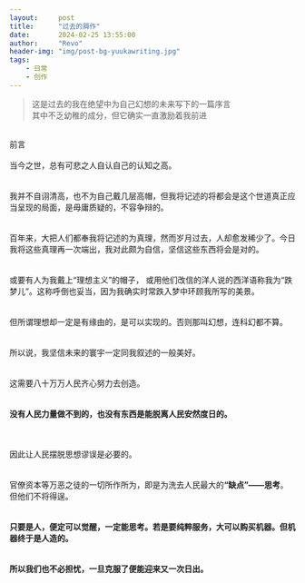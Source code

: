 ```yaml
---
layout:     post
title:      "过去的屑作"
date:       2024-02-25 13:55:00
author:     "Revo"
header-img: "img/post-bg-yuukawriting.jpg"
tags:
    - 日常
    - 创作
---
```


<div>
    <blockquote>这是过去的我在绝望中为自己幻想的未来写下的一篇序言<br>其中不乏幼稚的成分，但它确实一直激励着我前进</blockquote>
    <br>前言
    <br>
    <br>当今之世，总有可悲之人自认自己的认知之高。
    <br>
    <br>
    <br>我并不自诩清高，也不为自己戴几层高帽，但我将记述的将都会是这个世道真正应当呈现的局面，是毋庸质疑的，不容争辩的。
    <br>
    <br>
    <br>百年来，大把人们都奉我将记述的为真理，然而岁月过去，人却愈发稀少了。今日我将这些真理再一次端出，我对此颇为自信，坚信这些东西将会是对的。
    <br>
    <br>
    <br>或要有人为我戴上“理想主义”的帽子， 或用他们改信的洋人说的西洋语称我为“跌梦儿”。这称呼倒也妥当，因为我确实时常跌入梦中环顾我所写的美景。
    <br>
    <br>
    <br>但所谓理想却一定是有缘由的，是可以实现的。否则那叫幻想，连科幻都不算。
    <br>
    <br>
    <br>所以说，我坚信未来的寰宇一定同我叙述的一般美好。
    <br>
    <br>
    <br>这需要八十万万人民齐心努力去创造。
    <br>
    <br>
    <br><b>没有人民力量做不到的，也没有东西是能脱离人民安然度日的。</b>
    <br>
    <br>
    <br>
    <br>因此让人民摆脱思想谬误是必要的。
    <br>
    <br>
    <br>官僚资本等万恶之徒的一切所作所为，即是为洗去人民最大的<b>“缺点”——思考</b>。但他们不将得逞。
    <br>
    <br>
    <br><b>只要是人，便定可以觉醒，一定能思考。若是要纯粹服务，大可以购买机器。但机器终于是人造的。</b>
    <br>
    <br>
    <br><b>所以我们也不必担忧，一旦克服了便能迎来又一次日出。</b>
</div>

